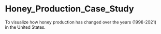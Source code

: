 # Honey_Production_Case_Study
To visualize how honey production has changed over the years (1998-2021) in the United States.
